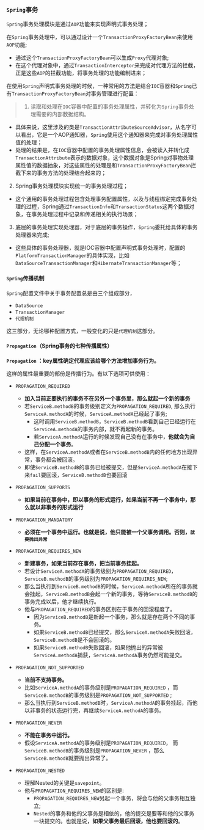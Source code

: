 ### `Spring`事务

`Spring`事务处理模块是通过`AOP`功能来实现声明式事务处理；

在`Spring`事务处理中，可以通过设计一个`TransactionProxyFactoryBean`来使用`AOP`功能;
+ 通过这个`TransactionProxyFactoryBean`可以生成`Proxy`代理对象;
+ 在这个代理对象中，通过`TransactionInterceptor`来完成对代理方法的拦截，正是这些`AOP`的拦截功能，将事务处理的功能编制进来；


在使用`Spring`声明式事务处理的时候，一种常用的方法是结合`IOC`容器和`Spring`已有`TransactionProxyFactoryBean`对事务管理进行配置：

>1. 读取和处理在`IOC`容器中配置的事务处理属性，并转化为`Spring`事务处理需要的内部数据结构。
  + 具体来说，这里涉及的类是`TransactionAttributeSourceAdvisor`，从名字可以看出，它是一个AOP通知器，`Spring`使用这个通知器来完成对事务处理属性值的处理；
  + 处理的结果是，在`IOC`容器中配置的事务处理属性信息，会被读入并转化成`TransactionAttribute`表示的数据对象，这个数据对象是Spring对事物处理属性值的数据抽象，对这些属性的处理是和`TransactionProxyFactoryBean`拦截下来的事务方法的处理结合起来的；
2. Spring事务处理模块实现统一的事务处理过程；
  + 这个通用的事务处理过程包含处理事务配置属性，以及与线程绑定完成事务处理的过程，Spring通过`TransactionInfo`和`TransactionStatus`这两个数据对象，在事务处理过程中记录和传递相关的执行场景；
3. 底层的事务处理实现处理器，对于底层的事务操作，`Spring`委托给具体的事务处理器来完成;
  + 这些具体的事务处理器，就是IOC容器中配置声明式事务处理时，配置的`PlatformTransactionManager`的具体实现，比如`DataSourceTransactionManager`和`HibernateTransactionManager`等；


#### `Spring`传播机制

`Spring`配置文件中关于事务配置总是由三个组成部分，
 + `DataSource`
 + `TransactionManager`
 + `代理机制`

这三部分，无论哪种配置方式，一般变化的只是`代理机制`这部分。


#### `Propagation`（Spring事务的七种传播属性）

**`Propagation` ：key属性确定代理应该给哪个方法增加事务行为。**

这样的属性最重要的部份是传播行为。有以下选项可供使用：   

+ `PROPAGATION_REQUIRED`
  + **加入当前正要执行的事务不在另外一个事务里，那么就起一个新的事务**
  + 若`ServiceB.methodB`的事务级别定义为`PROPAGATION_REQUIRED`, 那么执行`ServiceA.methodA`的时候，`ServiceA.methodA`已经起了事务;
    + 这时调用`ServiceB.methodB`，`ServiceB.methodB`看到自己已经运行在`ServiceA.methodA`的事务内部，就不再起新的事务。
    + 若`ServiceA.methodA`运行的时候发现自己没有在事务中，**他就会为自己分配一个事务**。
  + 这样，在`ServiceA.methodA`或者在`ServiceB.methodB`内的任何地方出现异常，事务都会被回滚。
  + 即使`ServiceB.methodB`的事务已经被提交，但是`ServiceA.methodA`在接下来`fail`要回滚，`ServiceB.methodB`也要回滚

+ `PROPAGATION_SUPPORTS`
  + **如果当前在事务中，即以事务的形式运行，如果当前不再一个事务中，那么就以非事务的形式运行**

+ `PROPAGATION_MANDATORY`
  + **必须在一个事务中运行。也就是说，他只能被一个父事务调用。否则，`就要抛出异常`**

+ `PROPAGATION_REQUIRES_NEW`
  + **新建事务，如果当前存在事务，把当前事务挂起。**
  + 若设计`ServiceA.methodA`的事务级别为`PROPAGATION_REQUIRED`，`ServiceB.methodB`的事务级别为`PROPAGATION_REQUIRES_NEW`;
  + 那么当执行到`ServiceB.methodB`的时候，`ServiceA.methodA`所在的事务就会挂起，`ServiceB.methodB`会起一个新的事务，等待`ServiceB.methodB`的事务完成以后，他才继续执行。
  + 他与`PROPAGATION_REQUIRED`的事务区别在于事务的回滚程度了。
    + 因为`ServiceB.methodB`是新起一个事务，那么就是存在两个不同的事务。
    + 如果`ServiceB.methodB`已经提交，那么`ServiceA.methodA`失败回滚，`ServiceB.methodB`是不会回滚的。
    + 如果`ServiceB.methodB`失败回滚，如果他抛出的异常被`ServiceA.methodA`捕获，`ServiceA.methodA`事务仍然可能提交。

+ `PROPAGATION_NOT_SUPPORTED`
  + **当前不支持事务。**
  + 比如`ServiceA.methodA`的事务级别是`PROPAGATION_REQUIRED` ，而`ServiceB.methodB`的事务级别是`PROPAGATION_NOT_SUPPORTED` ;
  + 那么当执行到`ServiceB.methodB`时，`ServiceA.methodA`的事务挂起，而他以非事务的状态运行完，再继续`ServiceA.methodA`的事务。

+ `PROPAGATION_NEVER`
  + **不能在事务中运行。**
  + 假设`ServiceA.methodA`的事务级别是`PROPAGATION_REQUIRED`， 而`ServiceB.methodB`的事务级别是`PROPAGATION_NEVER` ，那么`ServiceB.methodB`就要抛出异常了。

+ `PROPAGATION_NESTED`
  + 理解Nested的关键是`savepoint`。
  + 他与`PROPAGATION_REQUIRES_NEW`的区别是:
    + `PROPAGATION_REQUIRES_NEW`另起一个事务，将会与他的父事务相互独立;
    + `Nested`的事务和他的父事务是相依的，他的提交是要等和他的父事务一块提交的。也就是说，**如果父事务最后回滚，他也要回滚的**。


